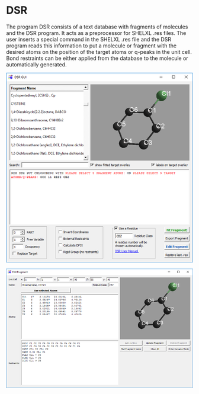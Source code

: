 DSR
===

The program DSR consists of a text database with fragments of molecules and the DSR program. 
It acts as a preprocessor for SHELXL .res files. The user inserts a special command in the SHELXL .res file 
and the DSR program reads this information to put a molecule or fragment with the desired atoms on the position 
of the target atoms or q-peaks in the unit cell. Bond restraints can be either applied from the database to the molecule 
or automatically generated.

![DSR main window](https://github.com/dkratzert/DSR/blob/master/pictures/dsr_shelxle.png?raw=true)

![DSR editor](https://github.com/dkratzert/DSR/blob/master/pictures/dsr_editor.png?raw=true)
